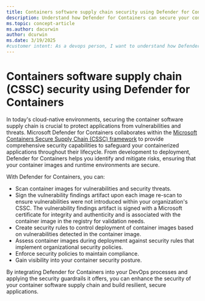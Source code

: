 ```yaml
---
title: Containers software supply chain security using Defender for Containers
description: Understand how Defender for Containers can secure your containers software supply chain.
ms.topic: concept-article
ms.author: dacurwin
author: dcurwin
ms.date: 3/19/2025
#customer intent: As a devops person, I want to understand how Defender for Containers can secure my containers software supply chain.
---
```


# Containers software supply chain (CSSC) security using Defender for Containers

In today's cloud-native environments, securing the container software supply chain is crucial to protect applications from vulnerabilities and threats. Microsoft Defender for Containers collaborates within the [Microsoft Containers Secure Supply Chain (CSSC) framework](/azure/security/container-secure-supply-chain) to provide comprehensive security capabilities to safeguard your containerized applications throughout their lifecycle. From development to deployment, Defender for Containers helps you identify and mitigate risks, ensuring that your container images and runtime environments are secure.

With Defender for Containers, you can:
- Scan container images for vulnerabilities and security threats.
- Sign the vulnerability findings artifact upon each image re-scan to ensure vulnerabilities were not introduced within your organization's CSSC. The vulnerability findings artifact is signed with a Microsoft certificate for integrity and authenticity and is associated with the container image in the registry for validation needs.
- Create security rules to control deployment of container images based on vulnerabilities detected in the container image.
- Assess container images during deployment against security rules that implement organizational security policies.
- Enforce security policies to maintain compliance.
- Gain visibility into your container security posture.

By integrating Defender for Containers into your DevOps processes and applying the security guardrails it offers, you can enhance the security of your container software supply chain and build resilient, secure applications.
